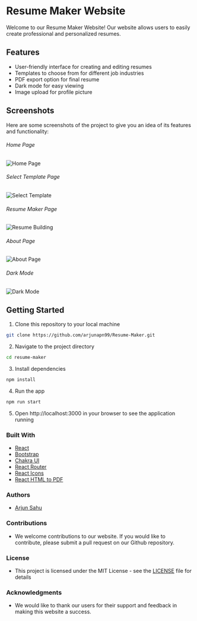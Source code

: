# Resume Maker Website

Welcome to our Resume Maker Website! Our website allows users to easily create professional and personalized resumes.

## Features
- User-friendly interface for creating and editing resumes
- Templates to choose from for different job industries
- PDF export option for final resume
- Dark mode for easy viewing
- Image upload for profile picture

## Screenshots
Here are some screenshots of the project to give you an idea of its features and functionality:

###### Home Page
![Home Page](https://github.com/arjunapn99/resume-maker/assets/160587595/8191524c-ef03-4413-a67e-32f322a32987)

###### Select Template Page
![Select Template](https://github.com/arjunapn99/resume-maker/assets/160587595/f711eef1-1db9-4663-b153-c2252d9ff2eb)

###### Resume Maker Page
![Resume Building](https://github.com/arjunapn99/resume-maker/assets/160587595/53f7a4a0-392a-4a0b-9442-8eca313c9739)

###### About Page
![About Page](https://github.com/arjunapn99/resume-maker/assets/160587595/d78a99b1-65b5-4e27-a7e9-b71b131775da)

###### Dark Mode
![Dark Mode](https://github.com/arjunapn99/resume-maker/assets/160587595/f87b7745-24db-4124-8d80-63c34bd25c8a)



## Getting Started
1. Clone this repository to your local machine
```bash
git clone https://github.com/arjunapn99/Resume-Maker.git
```
2. Navigate to the project directory
```bash
cd resume-maker
```
3. Install dependencies
```bash
npm install
```
4. Run the app
```bash
npm run start
```
5. Open http://localhost:3000 in your browser to see the application running

### Built With
- [React](https://reactjs.org/)
- [Bootstrap](https://getbootstrap.com/)
- [Chakra UI](https://chakra-ui.com/)
- [React Router](https://reactrouter.com/)
- [React Icons](https://react-icons.github.io/react-icons/)
- [React HTML to PDF](https://www.npmjs.com/package/react-html-to-pdf)

### Authors
- [Arjun Sahu](http://arjunsahu.tech/)

### Contributions
- We welcome contributions to our website. If you would like to contribute, please submit a pull request on our Github repository.

### License
 - This project is licensed under the MIT License - see the [LICENSE](LICENSE) file for details

### Acknowledgments
- We would like to thank our users for their support and feedback in making this website a success.

